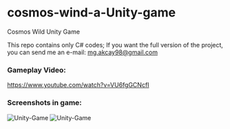 # cosmos-wind-a-Unity-game
Cosmos Wild Unity Game


This repo contains only C# codes; If you want the full version of the project, 
you can send me an e-mail: mg.akcay98@gmail.com


### Gameplay Video:

https://www.youtube.com/watch?v=VU6fgGCNcfI


### Screenshots in game:

![Unity-Game](https://i.hizliresim.com/j7QYZy.png)
![Unity-Game](https://i.hizliresim.com/wm5j3J.png)
